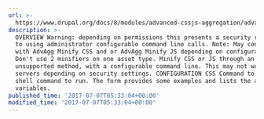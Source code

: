 ```yaml
---
url: >-
  https://www.drupal.org/docs/8/modules/advanced-cssjs-aggregation/advanced-aggregates-external-minifier
description: >-
  OVERVIEW Warning: depending on permissions this presents a security risk due
  to using administrator configurable command line calls. Note: May conflict
  with AdvAgg Minify CSS and or AdvAgg Minify JS depending on configuration.
  Don't use 2 minifiers on one asset type. Minify CSS or JS through an otherwise
  unsupported method, with a configurable command line. This may not work on all
  servers depending on security settings. CONFIGURATION CSS Command to run: the
  shell command to run. The form provides some examples and lists the available
  variables.
published_time: '2017-07-07T05:33:04+00:00'
modified_time: '2017-07-07T05:33:04+00:00'
---
```

